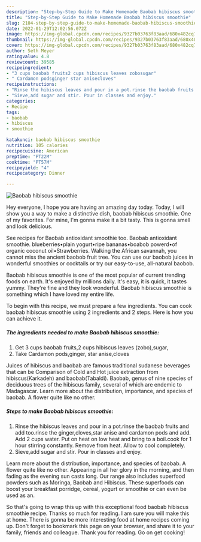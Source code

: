 ```yaml
---
description: "Step-by-Step Guide to Make Homemade Baobab hibiscus smoothie"
title: "Step-by-Step Guide to Make Homemade Baobab hibiscus smoothie"
slug: 2104-step-by-step-guide-to-make-homemade-baobab-hibiscus-smoothie
date: 2022-01-29T12:02:56.072Z
image: https://img-global.cpcdn.com/recipes/9327b03763f83aad/680x482cq70/baobab-hibiscus-smoothie-recipe-main-photo.jpg
thumbnail: https://img-global.cpcdn.com/recipes/9327b03763f83aad/680x482cq70/baobab-hibiscus-smoothie-recipe-main-photo.jpg
cover: https://img-global.cpcdn.com/recipes/9327b03763f83aad/680x482cq70/baobab-hibiscus-smoothie-recipe-main-photo.jpg
author: Seth Meyer
ratingvalue: 4.8
reviewcount: 39585
recipeingredient:
- "3 cups baobab fruits2 cups hibiscus leaves zobosugar"
- " Cardamon podsginger star anisecloves"
recipeinstructions:
- "Rinse the hibiscus leaves and pour in a pot.rinse the baobab fruits and add too.rinse the ginger,cloves,star anise and cardamon pods and add. Add 2 cups water. Put on heat on low heat and bring to a boil.cook for 1 hour stirring constantly. Remove from heat. Allow to cool completely."
- "Sieve,add sugar and stir. Pour in classes and enjoy."
categories:
- Recipe
tags:
- baobab
- hibiscus
- smoothie

katakunci: baobab hibiscus smoothie 
nutrition: 105 calories
recipecuisine: American
preptime: "PT22M"
cooktime: "PT57M"
recipeyield: "4"
recipecategory: Dinner

---
```



![Baobab hibiscus smoothie](https://img-global.cpcdn.com/recipes/9327b03763f83aad/680x482cq70/baobab-hibiscus-smoothie-recipe-main-photo.jpg)

Hey everyone, I hope you are having an amazing day today. Today, I will show you a way to make a distinctive dish, baobab hibiscus smoothie. One of my favorites. For mine, I'm gonna make it a bit tasty. This is gonna smell and look delicious.

See recipes for Baobab antioxidant smoothie too. Baobab antioxidant smoothie. blueberries•plain yogurt•ripe bananas•boabob powerd•of organic coconut oil•Strawberries. Walking the African savannah, you cannot miss the ancient baobob fruit tree. You can use our baobob juices in wonderful smoothies or cocktails or try our easy-to-use, all-natural baobob.

Baobab hibiscus smoothie is one of the most popular of current trending foods on earth. It's enjoyed by millions daily. It's easy, it is quick, it tastes yummy. They're fine and they look wonderful. Baobab hibiscus smoothie is something which I have loved my entire life.


To begin with this recipe, we must prepare a few ingredients. You can cook baobab hibiscus smoothie using 2 ingredients and 2 steps. Here is how you can achieve it.

<!--inarticleads1-->

##### The ingredients needed to make Baobab hibiscus smoothie:

1. Get 3 cups baobab fruits,2 cups hibiscus leaves (zobo),sugar,
1. Take  Cardamon pods,ginger, star anise,cloves


Juices of hibiscus and baobab are famous traditional sudanese beverages that can be Comparison of Cold and Hot juice extraction from hibiscus(Karkadeh) and baobab(Tabaldi). Baobab, genus of nine species of deciduous trees of the hibiscus family, several of which are endemic to Madagascar. Learn more about the distribution, importance, and species of baobab. A flower quite like no other. 

<!--inarticleads2-->

##### Steps to make Baobab hibiscus smoothie:

1. Rinse the hibiscus leaves and pour in a pot.rinse the baobab fruits and add too.rinse the ginger,cloves,star anise and cardamon pods and add. Add 2 cups water. Put on heat on low heat and bring to a boil.cook for 1 hour stirring constantly. Remove from heat. Allow to cool completely.
1. Sieve,add sugar and stir. Pour in classes and enjoy.


Learn more about the distribution, importance, and species of baobab. A flower quite like no other. Appearing in all her glory in the morning, and then fading as the evening sun casts long. Our range also includes superfood powders such as Moringa, Baobab and Hibiscus. These superfoods can boost your breakfast porridge, cereal, yogurt or smoothie or can even be used as an. 

So that's going to wrap this up with this exceptional food baobab hibiscus smoothie recipe. Thanks so much for reading. I am sure you will make this at home. There is gonna be more interesting food at home recipes coming up. Don't forget to bookmark this page on your browser, and share it to your family, friends and colleague. Thank you for reading. Go on get cooking!
